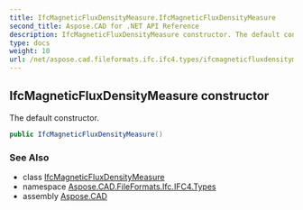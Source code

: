 ```yaml
---
title: IfcMagneticFluxDensityMeasure.IfcMagneticFluxDensityMeasure
second_title: Aspose.CAD for .NET API Reference
description: IfcMagneticFluxDensityMeasure constructor. The default constructor
type: docs
weight: 10
url: /net/aspose.cad.fileformats.ifc.ifc4.types/ifcmagneticfluxdensitymeasure/ifcmagneticfluxdensitymeasure/
---
```

## IfcMagneticFluxDensityMeasure constructor

The default constructor.

```csharp
public IfcMagneticFluxDensityMeasure()
```

### See Also

* class [IfcMagneticFluxDensityMeasure](../)
* namespace [Aspose.CAD.FileFormats.Ifc.IFC4.Types](../../ifcmagneticfluxdensitymeasure/)
* assembly [Aspose.CAD](../../../)


